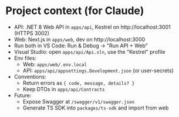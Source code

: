 # Project context (for Claude)

- API: .NET 8 Web API in `apps/api`, Kestrel on http://localhost:3001 (HTTPS 3002)
- Web: Next.js in `apps/web`, dev on http://localhost:3000
- Run both in VS Code: Run & Debug → "Run API + Web"
- Visual Studio: open `apps/api/Api.sln`, use the "Kestrel" profile
- Env files:
  - Web: `apps/web/.env.local`
  - API: `apps/api/appsettings.Development.json` (or user-secrets)
- Conventions:
  - Return errors as `{ code, message, details? }`
  - Keep DTOs in `apps/api/Contracts`
- Future:
  - Expose Swagger at `/swagger/v1/swagger.json`
  - Generate TS SDK into `packages/ts-sdk` and import from web